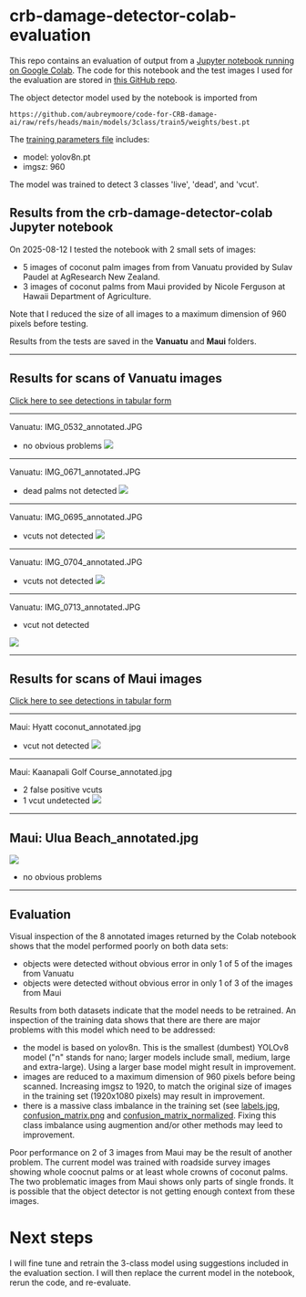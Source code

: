 # crb-damage-detector-colab-evaluation

This repo contains an evaluation of output from a [Jupyter notebook running on Google Colab](https://colab.research.google.com/github/aubreymoore/crb-damage-detector-colab/blob/main/detect_and_annotate.ipynb). The code for this notebook and the test images I used for the evaluation are stored in [this GitHub repo](https://github.com/aubreymoore/crb-damage-detector-colab).

The object detector model used by the notebook is imported from
``` 
https://github.com/aubreymoore/code-for-CRB-damage-ai/raw/refs/heads/main/models/3class/train5/weights/best.pt
```
The [training parameters file](https://github.com/aubreymoore/code-for-CRB-damage-ai/blob/main/models/3class/train5/args.yaml) includes:
* model: yolov8n.pt
* imgsz: 960

The model was trained to detect 3 classes 'live', 'dead', and 'vcut'. 


## Results from the crb-damage-detector-colab Jupyter notebook

On 2025-08-12 I tested the notebook with 2 small sets of images:
* 5 images of coconut palm images from from Vanuatu provided by Sulav Paudel at AgResearch New Zealand.
* 3 images of coconut palms from Maui provided by Nicole Ferguson at Hawaii Department of Agriculture.

Note that I reduced the size of all images to a maximum dimension of 960 pixels before testing. 

Results from the tests are saved in the **Vanuatu** and **Maui** folders.

---

## Results for scans of Vanuatu images
[Click here to see detections in tabular form](https://github.com/aubreymoore/crb-damage-detector-colab-evaluation/blob/main/Vanuatu/detections.csv)

---

Vanuatu: IMG_0532_annotated.JPG
* no obvious problems
![](https://github.com/aubreymoore/crb-damage-detector-colab-evaluation/blob/main/Vanuatu/IMG_0532_annotated.JPG)

---

Vanuatu: IMG_0671_annotated.JPG
* dead palms not detected
![](https://github.com/aubreymoore/crb-damage-detector-colab-evaluation/blob/main/Vanuatu/IMG_0671_annotated.JPG)

---

Vanuatu: IMG_0695_annotated.JPG
* vcuts not detected
![](https://github.com/aubreymoore/crb-damage-detector-colab-evaluation/blob/main/Vanuatu/IMG_0695_annotated.JPG)

---

Vanuatu: IMG_0704_annotated.JPG
* vcuts not detected
![](https://github.com/aubreymoore/crb-damage-detector-colab-evaluation/blob/main/Vanuatu/IMG_0704_annotated.JPG)

---

Vanuatu: IMG_0713_annotated.JPG
* vcut not detected

![](https://github.com/aubreymoore/crb-damage-detector-colab-evaluation/blob/main/Vanuatu/IMG_0713_annotated.JPG)

---

## Results for scans of Maui images
[Click here to see detections in tabular form](https://github.com/aubreymoore/crb-damage-detector-colab-evaluation/blob/main/Maui/detections.csv)

---

Maui: Hyatt coconut_annotated.jpg
* vcut not detected
![](https://github.com/aubreymoore/crb-damage-detector-colab-evaluation/blob/main/Maui/Hyatt%20coconut_annotated.jpg)

---

Maui: Kaanapali Golf Course_annotated.jpg
* 2 false positive vcuts
* 1 vcut undetected
![](https://github.com/aubreymoore/crb-damage-detector-colab-evaluation/blob/main/Maui/Kaanapali%20Golf%20Course_annotated.jpg)

---

## Maui: Ulua Beach_annotated.jpg
![](https://github.com/aubreymoore/crb-damage-detector-colab-evaluation/blob/main/Maui/Ulua%20Beach_annotated.jpg)
* no obvious problems

---

## Evaluation

Visual inspection of the 8 annotated images returned by the Colab notebook shows that the model performed poorly on both data sets:
* objects were detected without obvious error in only 1 of 5 of the images from Vanuatu
* objects were detected without obvious error in only 1 of 3 of the images from Maui

Results from both datasets indicate that the model needs to be retrained. An inspection of the training data shows that there are there are major problems with this model which need to be addressed:
* the model is based on yolov8n. This is the smallest (dumbest) YOLOv8 model ("n" stands for nano; larger models include small, medium, large and extra-large). Using a larger base model might result in improvement.
* images are reduced to a maximum dimension of 960 pixels before being scanned. Increasing imgsz to 1920, to match the original size of images in the training set (1920x1080 pixels) may result in improvement.
* there is a massive class imbalance in the training set (see [labels.jpg](https://github.com/aubreymoore/code-for-CRB-damage-ai/blob/main/models/3class/train5/labels.jpg), [confusion_matrix.png](models/3class/train5/confusion_matrix.png) and [confusion_matrix_normalized](models/3class/train5/confusion_matrix_normalized.png). Fixing this class imbalance using augmention and/or other methods may leed to improvement. 

Poor performance on 2 of 3 images from Maui may be the result of another problem. The current model was trained with roadside survey images showing whole coocnut palms or at least whole crowns of coconut palms. The two problematic images from Maui shows only parts of single fronds. It is possible that the object detector is not getting enough context from these images.

# Next steps

I will fine tune and retrain the 3-class model using suggestions included in the evaluation section. I will then replace the current model in the notebook, rerun the code, and re-evaluate.
